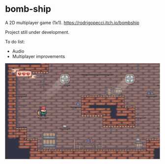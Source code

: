 # bomb-ship

A 2D multiplayer game (1x1).
https://rodrigopecci.itch.io/bombship

Project still under development.

To do list:

- Audio
- Multiplayer improvements

![alt text](https://github.com/rodrigopecci/bomb-ship/blob/master/BombShip/Images/1.PNG)
